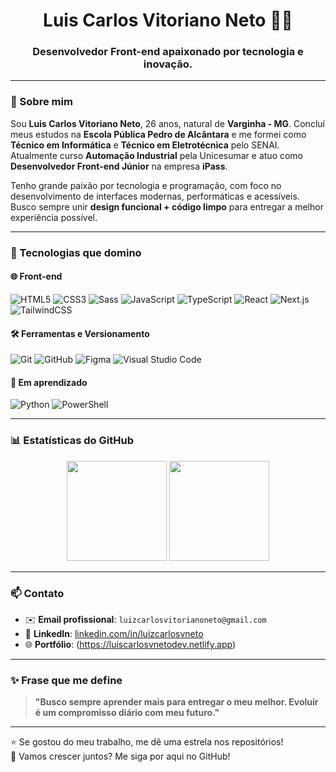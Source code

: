 <h1 align="center">Luis Carlos Vitoriano Neto 👨‍💻</h1>
<h3 align="center">Desenvolvedor Front-end apaixonado por tecnologia e inovação.</h3>

---

### 🧾 Sobre mim

Sou **Luis Carlos Vitoriano Neto**, 26 anos, natural de **Varginha - MG**. Concluí meus estudos na **Escola Pública Pedro de Alcântara** e me formei como **Técnico em Informática** e **Técnico em Eletrotécnica** pelo SENAI. Atualmente curso **Automação Industrial** pela Unicesumar e atuo como **Desenvolvedor Front-end Júnior** na empresa **iPass**.

Tenho grande paixão por tecnologia e programação, com foco no desenvolvimento de interfaces modernas, performáticas e acessíveis. Busco sempre unir **design funcional + código limpo** para entregar a melhor experiência possível.

---

### 💼 Tecnologias que domino

#### 🌐 Front-end
![HTML5](https://img.shields.io/badge/-HTML5-E34F26?style=flat&logo=html5&logoColor=white)
![CSS3](https://img.shields.io/badge/-CSS3-1572B6?style=flat&logo=css3&logoColor=white)
![Sass](https://img.shields.io/badge/-SASS-CC6699?style=flat&logo=sass&logoColor=white)
![JavaScript](https://img.shields.io/badge/-JavaScript-F7DF1E?style=flat&logo=javascript&logoColor=black)
![TypeScript](https://img.shields.io/badge/-TypeScript-3178C6?style=flat&logo=typescript&logoColor=white)
![React](https://img.shields.io/badge/-React-20232A?style=flat&logo=react&logoColor=61DAFB)
![Next.js](https://img.shields.io/badge/-Next.js-000000?style=flat&logo=next.js&logoColor=white)
![TailwindCSS](https://img.shields.io/badge/-TailwindCSS-06B6D4?style=flat&logo=tailwindcss&logoColor=white)

#### 🛠 Ferramentas e Versionamento
![Git](https://img.shields.io/badge/-Git-F05032?style=flat&logo=git&logoColor=white)
![GitHub](https://img.shields.io/badge/-GitHub-181717?style=flat&logo=github&logoColor=white)
![Figma](https://img.shields.io/badge/-Figma-000000?style=flat&logo=figma&logoColor=white)
![Visual Studio Code](https://img.shields.io/badge/-VSCode-007ACC?style=flat&logo=visual-studio-code&logoColor=white)

#### 🧠 Em aprendizado
![Python](https://img.shields.io/badge/-Python-3776AB?style=flat&logo=python&logoColor=white)
![PowerShell](https://img.shields.io/badge/-PowerShell-5391FE?style=flat&logo=powershell&logoColor=white)

---

### 📊 Estatísticas do GitHub

<div align="center">
  <img height="160em" src="https://github-readme-stats.vercel.app/api?username=LuisCarlos01&show_icons=true&theme=tokyonight&count_private=true"/>
  <img height="160em" src="https://github-readme-stats.vercel.app/api/top-langs/?username=LuisCarlos01&layout=compact&langs_count=6&theme=tokyonight&custom_title=Tecnologias"/>
</div>

---

### 📫 Contato

- ✉️ **Email profissional**: `luizcarlosvitorianoneto@gmail.com`
- 💼 **LinkedIn**: [linkedin.com/in/luizcarlosvneto](https://linkedin.com/in/luizcarlosvneto)
- 🌐 **Portfólio**: (https://luiscarlosvnetodev.netlify.app)

---

### ✨ Frase que me define

> **"Busco sempre aprender mais para entregar o meu melhor. Evoluir é um compromisso diário com meu futuro."**

---

⭐ Se gostou do meu trabalho, me dê uma estrela nos repositórios!  
👀 Vamos crescer juntos? Me siga por aqui no GitHub!
